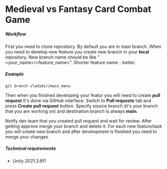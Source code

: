 # Medieval vs Fantasy Card Combat Game

##### Workflow
First you need to clone repository. By default you are in main branch.
When you need to develop new feature you create new branch in your **local** repository.
New branch name should be like "<your_name>/<feature_name>". Shorter feature name - better.

##### Example
```
git branch vladimir/main_menu
```

Then when you finished developing your featur you will need to create **pull request**
It's done via GitHub interface. Switch to **Pull requests** tab and press **Create pull request** button.
Specify source branch (it's your branch that you are working on) and destination branch is always **main**.

Notify dev team that you created pull request and wait for review. After getting approve merge your branch and delete it.
For each new feature/task you will create new branch and after development is finished you need to merge your changes.

##### Technical requirements
- Unity 2021.3.6f1
